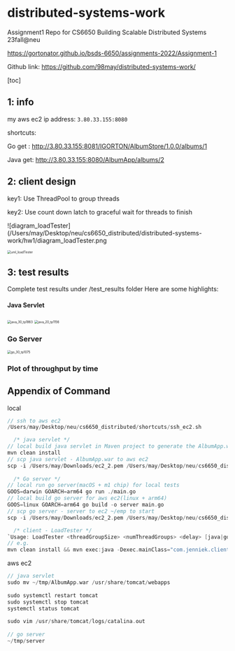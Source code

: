 # distributed-systems-work
Assignment1 Repo for CS6650 Building Scalable Distributed Systems 23fall@neu

https://gortonator.github.io/bsds-6650/assignments-2022/Assignment-1



Github link: https://github.com/98may/distributed-systems-work/ 





[toc]



## 1: info

my aws ec2 ip address: `3.80.33.155:8080`

shortcuts:

Go get : http://3.80.33.155:8081/IGORTON/AlbumStore/1.0.0/albums/1

Java get: http://3.80.33.155:8080/AlbumApp/albums/2

## 2: client design

key1: Use ThreadPool to group threads

key2: Use count down latch to graceful wait for threads to finish



![diagram_loadTester](/Users/may/Desktop/neu/cs6650_distributed/distributed-systems-work/hw1/diagram_loadTester.png

<img src="/Users/may/Desktop/neu/cs6650_distributed/distributed-systems-work/hw1/uml_loadTester.png" alt="uml_loadTester" style="zoom:50%;" />

## 3: test results

Complete test results under /test_results folder
Here are some highlights:

#### Java Servlet

<img src="/Users/may/Desktop/neu/cs6650_distributed/distributed-systems-work/hw1/test_results/java_30_tp1863.png" alt="java_30_tp1863" style="zoom:50%;" />

<img src="/Users/may/Desktop/neu/cs6650_distributed/distributed-systems-work/hw1/test_results/java_20_tp1156.png" alt="java_20_tp1156" style="zoom:50%;" />

### Go Server

<img src="/Users/may/Desktop/neu/cs6650_distributed/distributed-systems-work/hw1/test_results/go_30_tp1075.png" alt="go_30_tp1075" style="zoom:50%;" />

### Plot of throughput by time





## Appendix of Command

local

```c
// ssh to aws ec2
/Users/may/Desktop/neu/cs6650_distributed/shortcuts/ssh_ec2.sh

  /* java servlet */
// local build java servlet in Maven project to generate the AlbumApp.war file
mvn clean install
// scp java servlet - AlbumApp.war to aws ec2
scp -i /Users/may/Downloads/ec2_2.pem /Users/may/Desktop/neu/cs6650_distributed/distributed-systems-work/hw1/java_servlet/AlbumApp/target/AlbumApp.war ec2-user@ec2-3-80-33-155.compute-1.amazonaws.com:~/tmp
  
  /* Go server */
// local run go server(macOS + m1 chip) for local tests
GOOS=darwin GOARCH=arm64 go run ./main.go
// local build go server for aws ec2(linux + arm64)
GOOS=linux GOARCH=arm64 go build -o server main.go
// scp go server - server to ec2 ~/emp to start
scp -i /Users/may/Downloads/ec2_2.pem /Users/may/Desktop/neu/cs6650_distributed/distributed-systems-work/hw1/go_server/go-server-server-generated/server ec2-user@ec2-3-80-33-155.compute-1.amazonaws.com:~/tmp

  /* client - LoadTester */
`Usage: LoadTester <threadGroupSize> <numThreadGroups> <delay> [java|go]`
// e.g.
mvn clean install && mvn exec:java -Dexec.mainClass="com.jenniek.clienttest.LoadTester" -Dexec.args="10 30 2 java"
```



aws ec2

```c
// java servlet
sudo mv ~/tmp/AlbumApp.war /usr/share/tomcat/webapps
  
sudo systemctl restart tomcat
sudo systemctl stop tomcat
systemctl status tomcat
  
sudo vim /usr/share/tomcat/logs/catalina.out
  
// go server
~/tmp/server
```

